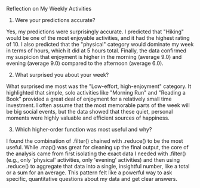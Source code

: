 Reflection on My Weekly Activities


1. Were your predictions accurate?

Yes, my predictions were surprisingly accurate. I predicted that "Hiking" would be one of the most enjoyable activities, and it had the highest rating of 10. I also predicted that the "physical" category would dominate my week in terms of hours, which it did at 5 hours total. Finally, the data confirmed my suspicion that enjoyment is higher in the morning (average 9.0) and evening (average 9.0) compared to the afternoon (average 6.0).

2. What surprised you about your week?

What surprised me most was the "Low-effort, high-enjoyment" category. It highlighted that simple, solo activities like "Morning Run" and "Reading a Book" provided a great deal of enjoyment for a relatively small time investment. I often assume that the most memorable parts of the week will be big social events, but the data showed that these quiet, personal moments were highly valuable and efficient sources of happiness.

3. Which higher-order function was most useful and why?

I found the combination of .filter() chained with .reduce() to be the most useful. While .map() was great for cleaning up the final output, the core of the analysis came from first isolating the exact data I needed with .filter() (e.g., only 'physical' activities, only 'evening' activities) and then using .reduce() to aggregate that data into a single, insightful number, like a total or a sum for an average. This pattern felt like a powerful way to ask specific, quantitative questions about my data and get clear answers.

